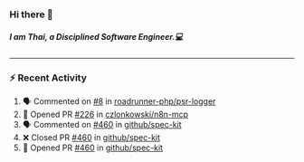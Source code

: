 ### Hi there 👋

##### I am Thai, a Disciplined Software Engineer.💻

---

### ⚡ Recent Activity
<!--START_SECTION:activity-->
1. 🗣 Commented on [#8](https://github.com/roadrunner-php/psr-logger/pull/8#issuecomment-3344609196) in [roadrunner-php/psr-logger](https://github.com/roadrunner-php/psr-logger)
2. 💪 Opened PR [#226](https://github.com/czlonkowski/n8n-mcp/pull/226) in [czlonkowski/n8n-mcp](https://github.com/czlonkowski/n8n-mcp)
3. 🗣 Commented on [#460](https://github.com/github/spec-kit/pull/460#issuecomment-3316636512) in [github/spec-kit](https://github.com/github/spec-kit)
4. ❌ Closed PR [#460](https://github.com/github/spec-kit/pull/460) in [github/spec-kit](https://github.com/github/spec-kit)
5. 💪 Opened PR [#460](https://github.com/github/spec-kit/pull/460) in [github/spec-kit](https://github.com/github/spec-kit)
<!--END_SECTION:activity-->

